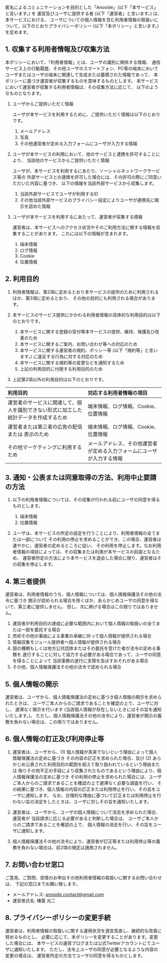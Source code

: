 匿名によるコミュニケーションを目的とした「Anoside」(以下「本サービス」と言います。) を
運営及びユーザに提供する者 (以下「運営者」と言います。) は、本サービスにおける、
ユーザについての個人情報を含む利用者情報の取扱いについて、以下のとおりプライバシーポリシー (以下「本ポリシー」と言います。) を定めます。

## 1. 収集する利用者情報及び収集方法本ポリシーにおいて、「利用者情報」とは、ユーザの識別に関係する情報、
通信サービス上の行動履歴、その他ユーザのスマートフォン、PC等の端末において
ユーザまたはユーザの端末に関連して生成または蓄積された情報であって、
本ポリシーに基づき運営者が収集するものを意味するものとします。
本サービスにおいて運営者が収集する利用者情報は、その収集方法に応じて、
以下のようなものとなります。1. ユーザからご提供いただく情報    ユーザが本サービスを利用するために、ご提供いただく情報は以下のとおりです。    1. メールアドレス    2. 写真
    3. その他運営者が定める入力フォームにユーザが入力する情報2. ユーザが本サービスの利用において、他のサービスと連携を許可することにより、
   当該他のサービスからご提供いただく情報    ユーザが、本サービスを利用するにあたり、ソーシャルネットワークサービス等の
    外部サービスとの連携を許可した場合には、その許可の際にご同意いただいた内容に基づき、
    以下の情報を当該外部サービスから収集します。

    1. 当該外部サービスでユーザが利用するID
    2. その他当該外部サービスのプライバシー設定によりユーザが連携先に開示を認めた情報3. ユーザが本サービスを利用するにあたって、運営者が収集する情報    運営者は、本サービスへのアクセス状況やそのご利用方法に関する情報を収集することがあります。
    これには以下の情報が含まれます。    1. 端末情報
    2. ログ情報
    3. Cookie
    4. 位置情報


## 2. 利用目的1. 利用者情報は、第2項に定めるとおり本サービスの提供のために利用されるほか、第3項に定めるとおり、
その他の目的にも利用される場合があります。2. 本サービスのサービス提供にかかわる利用者情報の具体的な利用目的は以下のとおりです。
    1. 本サービスに関する登録の受付等本サービスの提供、維持、保護及び改善のため    2. 本サービスに関するご案内、お問い合わせ等への対応のため    3. 本サービスに関する運営者の規約、ポリシー等 (以下「規約等」と言います。) に違反する行為に対する対応のため    4. 本サービスに関する規約等の変更などを通知するため
    5. 上記の利用目的に付随する利用目的のため

3. 上記第2項以外の利用目的は以下のとおりです。

| 利用目的               | 対応する利用者情報の項目 |
|:----------------------|:----------------------|
| 運営者のサービスに関連して、個人を識別できない形式に加工した統計データを作成するため | 端末情報、ログ情報、Cookie、位置情報 |
| 運営者または第三者の広告の配信または 表示のため | 端末情報、ログ情報、Cookie、位置情報 |
| その他マーケティングに利用するため | メールアドレス、その他運営者が定める入力フォームにユーザが入力する情報 |


## 3. 通知・公表または同意取得の方法、利用中止要請の方法1. 以下の利用者情報については、その収集が行われる前にユーザの同意を得るものとします。    1. 端末情報    2. 位置情報2. ユーザは、本サービスの所定の設定を行うことにより、利用者情報の全てまたは一部について
その利用の停止を求めることができ、この場合、運営者は速やかに、運営者の定めるところに従い、
その利用を停止します。なお利用者情報の項目によっては、その収集または利用が本サービスの前提となるため、
運営者所定の方法により本サービスを退会した場合に限り、運営者はその収集を停止します。


## 4. 第三者提供運営者は、利用者情報のうち、個人情報については、個人情報保護法その他の法令に基づき
開示が認められる場合を除くほか、あらかじめユーザの同意を得ないで、第三者に提供しません。
但し、次に掲げる場合はこの限りではありません。1. 運営者が利用目的の達成に必要な範囲内において個人情報の取扱いの全てまたは一部を委託する場合2. 売却その他の事由による事業の承継に伴って個人情報が提供される場合3. 情報収集モジュール提供者へ個人情報が提供される場合4. 国の機関もしくは地方公共団体またはその委託を受けた者が法令の定める事務を
遂行することに対して協力する必要がある場合であって、ユーザの同意を得ることによって
当該事務の遂行に支障を及ぼすおそれがある場合5. その他、個人情報保護法その他の法令で認められる場合
## 5. 個人情報の開示運営者は、ユーザから、個人情報保護法の定めに基づき個人情報の開示を求められたときは、
ユーザご本人からのご請求であることを確認の上で、ユーザに対し、
遅滞なく開示を行います (当該個人情報が存在しないときにはその旨を通知いたします。)。
ただし、個人情報保護法その他の法令により、運営者が開示の義務を負わない場合は、この限りではありません。


## 6. 個人情報の訂正及び利用停止等1. 運営者は、ユーザから、(1) 個人情報が真実でないという理由によって個人情報保護法の定めに基づき
その内容の訂正を求められた場合、及び (2) あらかじめ公表された利用目的の範囲を超えて取り扱われているという理由または
偽りその他不正の手段により収集されたものであるという理由により、個人情報保護法の定めに基づき
その利用の停止を求められた場合には、ユーザご本人からのご請求であることを確認の上で遅滞なく必要な調査を行い、
その結果に基づき、個人情報の内容の訂正または利用停止を行い、その旨をユーザに通知します。
なお、合理的な理由に基づいて訂正または利用停止を行わない旨の決定をしたときは、ユーザに対しその旨を通知いたします。2. 運営者は、ユーザから、ユーザの個人情報について消去を求められた場合、運営者が
当該請求に応じる必要があると判断した場合は、 ユーザご本人からのご請求であることを確認の上で、
個人情報の消去を行い、その旨をユーザに通知します。

3. 個人情報保護法その他の法令により、運営者が訂正等または利用停止等の義務を負わない場合は、前2項の規定は適用されません。## 7. お問い合わせ窓口ご意見、ご質問、苦情のお申出その他利用者情報の取扱いに関するお問い合わせは、
下記の窓口までお願い致します。* メールアドレス: anoside.contact@gmail.com
* 運営者氏名: 榛葉 光二## 8. プライバシーポリシーの変更手続運営者は、利用者情報の取扱いに関する運用状況を適宜見直し、継続的な改善に努めるものとし、
必要に応じて、本ポリシーを変更することがあります。変更した場合には、
本サービスの運営ブログまたは公式Twitterアカウントにてユーザに通知いたします。
ただし、法令上ユーザの同意が必要となるような内容の変更の場合は、
運営者所定の方法でユーザの同意を得るものとします。